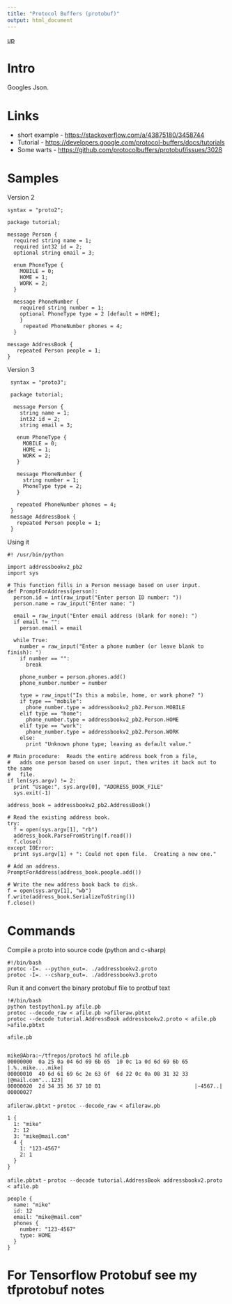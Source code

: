 ```yaml
---
title: "Protocol Buffers (protobuf)"
output: html_document
---
```

[up](https://mikewise2718.github.io/markdowndocs/)

# Intro
Googles Json.


# Links
- short example - <https://stackoverflow.com/a/43875180/3458744>
- Tutorial - <https://developers.google.com/protocol-buffers/docs/tutorials>
- Some warts - <https://github.com/protocolbuffers/protobuf/issues/3028>

# Samples

Version 2
```
syntax = "proto2";

package tutorial;

message Person {
  required string name = 1;
  required int32 id = 2;
  optional string email = 3;

  enum PhoneType {
    MOBILE = 0;
    HOME = 1;
    WORK = 2;
  }

  message PhoneNumber {
    required string number = 1;
    optional PhoneType type = 2 [default = HOME];
    }
     repeated PhoneNumber phones = 4;
  }

message AddressBook {
   repeated Person people = 1;
}
```

Version 3
```
 syntax = "proto3";

 package tutorial;

  message Person {
    string name = 1;
    int32 id = 2;
    string email = 3;
 
   enum PhoneType {
     MOBILE = 0;
     HOME = 1;
     WORK = 2;
   }
 
   message PhoneNumber {
     string number = 1;
     PhoneType type = 2;
   }
 
   repeated PhoneNumber phones = 4;
 }
 message AddressBook {
   repeated Person people = 1;
 }
```


Using it
```
#! /usr/bin/python

import addressbookv2_pb2
import sys

# This function fills in a Person message based on user input.
def PromptForAddress(person):
  person.id = int(raw_input("Enter person ID number: "))
  person.name = raw_input("Enter name: ")

  email = raw_input("Enter email address (blank for none): ")
  if email != "":
    person.email = email

  while True:
    number = raw_input("Enter a phone number (or leave blank to finish): ")
    if number == "":
      break

    phone_number = person.phones.add()
    phone_number.number = number

    type = raw_input("Is this a mobile, home, or work phone? ")
    if type == "mobile":
      phone_number.type = addressbookv2_pb2.Person.MOBILE
    elif type == "home":
      phone_number.type = addressbookv2_pb2.Person.HOME
    elif type == "work":
      phone_number.type = addressbookv2_pb2.Person.WORK
    else:
      print "Unknown phone type; leaving as default value."

# Main procedure:  Reads the entire address book from a file,
#   adds one person based on user input, then writes it back out to the same
#   file.
if len(sys.argv) != 2:
  print "Usage:", sys.argv[0], "ADDRESS_BOOK_FILE"
  sys.exit(-1)

address_book = addressbookv2_pb2.AddressBook()

# Read the existing address book.
try:
  f = open(sys.argv[1], "rb")
  address_book.ParseFromString(f.read())
  f.close()
except IOError:
  print sys.argv[1] + ": Could not open file.  Creating a new one."

# Add an address.
PromptForAddress(address_book.people.add())

# Write the new address book back to disk.
f = open(sys.argv[1], "wb")
f.write(address_book.SerializeToString())
f.close()
```

# Commands
Compile a proto into source code (python and c-sharp)
```
#!/bin/bash
protoc -I=. --python_out=. ./addressbookv2.proto
protoc -I=. --csharp_out=. ./addressbookv3.proto
```


Run it and convert the binary protobuf file to protbuf text
```
!#/bin/bash
python testpython1.py afile.pb
protoc --decode_raw < afile.pb >afileraw.pbtxt
protoc --decode tutorial.AddressBook addressbookv2.proto < afile.pb >afile.pbtxt
```

`afile.pb`
```

mike@Abra:~/tfrepos/protoc$ hd afile.pb
00000000  0a 25 0a 04 6d 69 6b 65  10 0c 1a 0d 6d 69 6b 65  |.%..mike....mike|
00000010  40 6d 61 69 6c 2e 63 6f  6d 22 0c 0a 08 31 32 33  |@mail.com"...123|
00000020  2d 34 35 36 37 10 01                              |-4567..|
00000027
```

`afileraw.pbtxt` - `protoc --decode_raw < afileraw.pb`
```
1 {
  1: "mike"
  2: 12
  3: "mike@mail.com"
  4 {
    1: "123-4567"
    2: 1
  }
}
```

`afile.pbtxt` - `protoc --decode tutorial.AddressBook addressbookv2.proto < afile.pb`
```
people {
  name: "mike"
  id: 12
  email: "mike@mail.com"
  phones {
    number: "123-4567"
    type: HOME
  }
}
```

# For Tensorflow Protobuf see my tfprotobuf notes